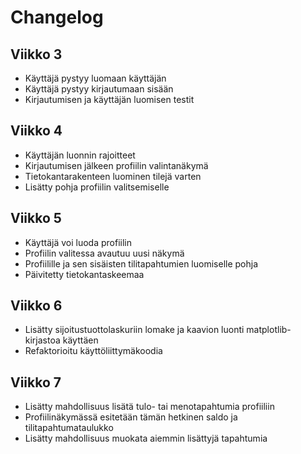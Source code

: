 # Changelog

## Viikko 3
- Käyttäjä pystyy luomaan käyttäjän
- Käyttäjä pystyy kirjautumaan sisään
- Kirjautumisen ja käyttäjän luomisen testit

## Viikko 4
- Käyttäjän luonnin rajoitteet
- Kirjautumisen jälkeen profiilin valintanäkymä
- Tietokantarakenteen luominen tilejä varten
- Lisätty pohja profiilin valitsemiselle


## Viikko 5
- Käyttäjä voi luoda profiilin
- Profiilin valitessa avautuu uusi näkymä
- Profiilille ja sen sisäisten tilitapahtumien luomiselle pohja
- Päivitetty tietokantaskeemaa

## Viikko 6
- Lisätty sijoitustuottolaskuriin lomake ja kaavion luonti matplotlib-kirjastoa käyttäen
- Refaktorioitu käyttöliittymäkoodia


## Viikko 7
- Lisätty mahdollisuus lisätä tulo- tai menotapahtumia profiiliin
- Profiilinäkymässä esitetään tämän hetkinen saldo ja tilitapahtumataulukko
- Lisätty mahdollisuus muokata aiemmin lisättyjä tapahtumia